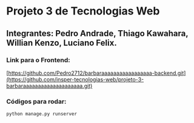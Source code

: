 # Projeto 3 de Tecnologias Web

## Integrantes: Pedro Andrade, Thiago Kawahara, Willian Kenzo, Luciano Felix.

### Link para o Frontend:
[https://github.com/Pedro2712/barbaraaaaaaaaaaaaaaaaa-backend.git](https://github.com/insper-tecnologias-web/projeto-3-barbaraaaaaaaaaaaaaaaaaaaa.git)

### Códigos para rodar:

```cmd
python manage.py runserver
```
